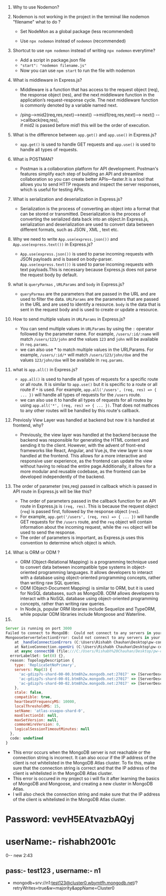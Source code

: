 1.  Why to use Nodemon?
2.  Nodemon is not working in the project in the terminal like nodemon "filename" what to do ?
    - Set NodeMon as a global package (less recommended)

    - Use `npx nodemon` instead of `nodemon` (recommended)

3. Shortcut to use `npm nodemon` instead of writing `npx nodemon` everytime?
    - Add a script in package.json file
    - `"start": "nodemon filename.js"`
    - Now you can use `npm start` to run the file with nodemon

4. What is middleware in Express.js?
   - Middleware is a function that has access to the request object (req), the response object (res), and the next middleware function in the application’s request-response cycle. The next middleware function is commonly denoted by a variable named next.

   - /ping-->mid2(req,res,next)-->next() -->mid1(req,res,next)--> next() -->callback(req,res),  
    if mid2 is passed before mid1 this will be the order of execution.

5. What is the difference between `app.get()` and `app.use()` in Express.js?
   - `app.get()` is used to handle GET requests and `app.use()` is used to handle all types of requests.

6. What is POSTMAN?
   - Postman is a collaboration platform for API development. Postman's features simplify each step of building an API and streamline collaboration so you can create better APIs—faster.It is a tool that allows you to send HTTP requests and inspect the server responses, which is useful for testing APIs.

7. What is serialization and deserialization in Express.js?
   - Serialization is the process of converting an object into a format that can be stored or transmitted. Deserialization is the process of converting the serialized data back into an object.In Express.js, serialization and deserialization are used to convert data between different formats, such as JSON , XML , text etc.

8. Why we need to write `App.use(express.json())` and `App.use(express.text())` in Express.js?
   - `App.use(express.json())` is used to parse incoming requests with JSON payloads and is based on body-parser. `App.use(express.text())` is used to parse incoming requests with text payloads.This is necessary because Express.js does not parse the request body by default.

9. what is `queryParmas` , `URLParams` and `body` in Express.js?
   - `queryParmas` are the parameters that are passed in the URL and are used to filter the data. `URLParams` are the parameters that are passed in the URL and are used to identify a resource. `body` is the data that is sent in the request body and is used to create or update a resource.

10. How to send multiple values in `URLParams` in Express.js?
    - You can send multiple values in `URLParams` by using the `:` operator followed by the parameter name. For example, `/users/:id/:name` will match `/users/123/john` and the values `123` and `john` will be available in `req.params`.
    - we can also use * to match multiple values in the URLParams. For example, `/users/:id/*` will match `/users/123/john/doe` and the values `123/john/doe` will be available in `req.params`.

11. what is `app.all()` in Express.js?
    - `app.all()` is used to handle all types of requests for a specific route or all route. It is similar to `app.use()` but it is specific to a route or all route if `*` is used. For example, `app.all('/users', (req, res) => { ... })` will handle all types of requests for the `/users` route.
    - we can also use it to handle all types of requests for all routes by using `app.all('*', (req, res) => { ... })`. That does not mathces to any other routes will be handled by this route's callback.

12. Previosly View Layer was handled at backend but now it is handled at frontend, why?
    - Previously, the view layer was handled at the backend because the backend was responsible for generating the HTML content and sending it to the client. However, with the advent of front-end frameworks like React, Angular, and Vue.js, the view layer is now handled at the frontend. This allows for a more interactive and responsive user experience, as the frontend can update the view without having to reload the entire page.Additionally, it allows for a more modular and reusable codebase, as the frontend can be developed independently of the backend.

13. The order of parameter (res,req) passed in callback which is passed in  API route in Express.js will be like this?
    - The order of parameters passed in the callback function for an API route in Express.js is `(req, res)`. This is because the request object (`req`) is passed first, followed by the response object (`res`).
    - For example, `app.get('/users', (req, res) => { ... })` will handle GET requests for the `/users` route, and the `req` object will contain information about the incoming request, while the `res` object will be used to send the response.
    - The order of parameters is important, as Express.js uses this convention to determine which object is which.

14. What is ORM or ODM ?
    - ORM (Object-Relational Mapping) is a programming technique used to convert data between incompatible type systems in object-oriented programming languages. It allows developers to interact with a database using object-oriented programming concepts, rather than writing raw SQL queries.
    - ODM (Object-Document Mapping) is similar to ORM, but it is used for NoSQL databases, such as MongoDB. ODM allows developers to interact with a NoSQL database using object-oriented programming concepts, rather than writing raw queries.
    - In Node.js, popular ORM libraries include Sequelize and TypeORM, while popular ODM libraries include Mongoose and Waterline.

15.
```js
Server is running on port 3000
Failed to connect to MongoDB:  Could not connect to any servers in your MongoDB Atlas cluster. One common reason is that you're trying to access the database from an IP that isn't whitelisted. Make sure your current IP address is on your Atlas cluster's IP whitelist: https://www.mongodb.com/docs/atlas/security-whitelist/
MongooseServerSelectionError: Could not connect to any servers in your MongoDB Atlas cluster. One common reason is that you're trying to access the database from an IP that isn't whitelisted. Make sure your current IP address is on your Atlas cluster's IP whitelist: https://www.mongodb.com/docs/atlas/security-whitelist/
    at _handleConnectionErrors (C:\Users\Rishabh Chauhan\Desktop\pw-content\Node-07-part-2\05.Express\01_TwitterApp_03\node_modules\mongoose\lib\connection.js:1165:11)
    at NativeConnection.openUri (C:\Users\Rishabh Chauhan\Desktop\pw-content\Node-07-part-2\05.Express\01_TwitterApp_03\node_modules\mongoose\lib\connection.js:1096:11)
    at async connectDB (file:///C:/Users/Rishabh%20Chauhan/Desktop/pw-content/Node-07-part-2/05.Express/01_TwitterApp_03/src/config/dbConfig.js:7:9) {
  errorLabelSet: Set(0) {},
  reason: TopologyDescription {
    type: 'ReplicaSetNoPrimary',
    servers: Map(3) {
      'ac-gdizp7s-shard-00-00.btm8h2w.mongodb.net:27017' => [ServerDescription],
      'ac-gdizp7s-shard-00-01.btm8h2w.mongodb.net:27017' => [ServerDescription],
      'ac-gdizp7s-shard-00-02.btm8h2w.mongodb.net:27017' => [ServerDescription]
    },
    stale: false,
    compatible: true,
    heartbeatFrequencyMS: 10000,
    localThresholdMS: 15,
    setName: 'atlas-xsaqoo-shard-0',
    maxElectionId: null,
    maxSetVersion: null,
    commonWireVersion: 0,
    logicalSessionTimeoutMinutes: null
  },
  code: undefined
}
```
- This error occurs when the MongoDB server is not reachable or the connection string is incorrect. It can also occur if the IP address of the client is not whitelisted in the MongoDB Atlas cluster. To fix this, make sure that the connection string is correct and that the IP address of the client is whitelisted in the MongoDB Atlas cluster.
- This error is occured in my project so i will fix it after learning the basics of MongoDB and Mongoose, and creating a new cluster in MongoDB Atlas.
- I will also check the connection string and make sure that the IP address of the client is whitelisted in the MongoDB Atlas cluster.


# Password: vevH5EAtvazbAQyj
# userName:- rishabh2001c


0-- new 2:43
## pass:- test123 , username:- n1
- mongodb+srv://n1:test123@cluster0.wbymtfh.mongodb.net/?retryWrites=true&w=majority&appName=Cluster0